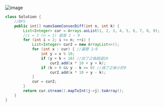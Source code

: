 ![image](https://user-images.githubusercontent.com/66659394/188277973-61832781-168e-4688-9901-01bf75540ce4.png)


```java
class Solution {
    //BFS
    public int[] numsSameConsecDiff(int n, int k) {
        List<Integer> cur = Arrays.asList(1, 2, 3, 4, 5, 6, 7, 8, 9);
        //i = 1 (n = 1) 就是 1 ~ 9 
        for (int i = 2; i <= n; ++i) { 
            List<Integer> cur2 = new ArrayList<>();
            for (int x : cur) { //遍歷 1~9
                int y = x % 10;
                if (y + k < 10) //加了之後超過10
                    cur2.add(x * 10 + y + k); 
                if (k > 0 && y - k >= 0) //減了之後小於0
                    cur2.add(x * 10 + y - k);
            }
            cur = cur2; 
        }
        return cur.stream().mapToInt(j->j).toArray();   
    }
}
```
